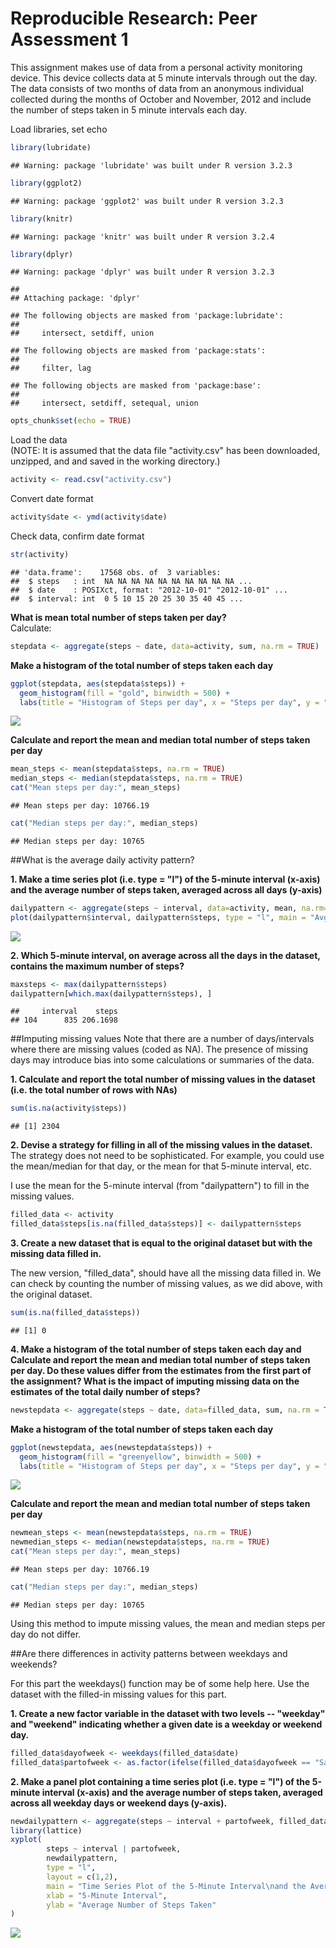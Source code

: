 # Reproducible Research: Peer Assessment 1
This assignment makes use of data from a personal activity monitoring device. This device collects data at 5 minute intervals through out the day. The data consists of two months of data from an anonymous individual collected during the months of October and November, 2012 and include the number of steps taken in 5 minute intervals each day.


Load libraries, set echo

```r
library(lubridate)
```

```
## Warning: package 'lubridate' was built under R version 3.2.3
```

```r
library(ggplot2)
```

```
## Warning: package 'ggplot2' was built under R version 3.2.3
```

```r
library(knitr)
```

```
## Warning: package 'knitr' was built under R version 3.2.4
```

```r
library(dplyr)
```

```
## Warning: package 'dplyr' was built under R version 3.2.3
```

```
## 
## Attaching package: 'dplyr'
```

```
## The following objects are masked from 'package:lubridate':
## 
##     intersect, setdiff, union
```

```
## The following objects are masked from 'package:stats':
## 
##     filter, lag
```

```
## The following objects are masked from 'package:base':
## 
##     intersect, setdiff, setequal, union
```

```r
opts_chunk$set(echo = TRUE)
```

Load the data  
(NOTE: It is assumed that the data file "activity.csv" has been downloaded, unzipped, and and saved in the working directory.)

```r
activity <- read.csv("activity.csv")
```

Convert date format

```r
activity$date <- ymd(activity$date)
```

Check data, confirm date format

```r
str(activity)
```

```
## 'data.frame':	17568 obs. of  3 variables:
##  $ steps   : int  NA NA NA NA NA NA NA NA NA NA ...
##  $ date    : POSIXct, format: "2012-10-01" "2012-10-01" ...
##  $ interval: int  0 5 10 15 20 25 30 35 40 45 ...
```

**What is mean total number of steps taken per day?**  
Calculate:

```r
stepdata <- aggregate(steps ~ date, data=activity, sum, na.rm = TRUE)
```

**Make a histogram of the total number of steps taken each day**

```r
ggplot(stepdata, aes(stepdata$steps)) +
  geom_histogram(fill = "gold", binwidth = 500) +
  labs(title = "Histogram of Steps per day", x = "Steps per day", y = "Frequency")
```

![](PA1_template_files/figure-html/unnamed-chunk-6-1.png)

**Calculate and report the mean and median total number of steps taken per day**

```r
mean_steps <- mean(stepdata$steps, na.rm = TRUE)
median_steps <- median(stepdata$steps, na.rm = TRUE)
cat("Mean steps per day:", mean_steps)
```

```
## Mean steps per day: 10766.19
```

```r
cat("Median steps per day:", median_steps)
```

```
## Median steps per day: 10765
```


##What is the average daily activity pattern?

**1. Make a time series plot (i.e. type = "l") of the 5-minute interval (x-axis) and the average number of steps taken, averaged across all days (y-axis)**

```r
dailypattern <- aggregate(steps ~ interval, data=activity, mean, na.rm=TRUE)
plot(dailypattern$interval, dailypattern$steps, type = "l", main = "Avg Steps per 5min Interval", xlab="Interval Number", ylab = "Steps")
```

![](PA1_template_files/figure-html/unnamed-chunk-8-1.png)

**2. Which 5-minute interval, on average across all the days in the dataset, contains the maximum number of steps?**

```r
maxsteps <- max(dailypattern$steps)
dailypattern[which.max(dailypattern$steps), ]
```

```
##     interval    steps
## 104      835 206.1698
```

##Imputing missing values
Note that there are a number of days/intervals where there are missing values (coded as NA). The presence of missing days may introduce bias into some calculations or summaries of the data.

**1. Calculate and report the total number of missing values in the dataset (i.e. the total number of rows with NAs)**

```r
sum(is.na(activity$steps))
```

```
## [1] 2304
```

**2. Devise a strategy for filling in all of the missing values in the dataset.** 
The strategy does not need to be sophisticated. For example, you could use the mean/median for that day, or the mean for that 5-minute interval, etc.  

        

I use the mean for the 5-minute interval (from "dailypattern") to fill in the missing values. 

```r
filled_data <- activity
filled_data$steps[is.na(filled_data$steps)] <- dailypattern$steps
```

**3. Create a new dataset that is equal to the original dataset but with the missing data filled in.**

The new version, "filled_data", should have all the missing data filled in. We can check by counting the number of missing values, as we did above, with the original dataset. 

```r
sum(is.na(filled_data$steps))
```

```
## [1] 0
```


**4. Make a histogram of the total number of steps taken each day and Calculate and report the mean and median total number of steps taken per day. Do these values differ from the estimates from the first part of the assignment? What is the impact of imputing missing data on the estimates of the total daily number of steps?**

```r
newstepdata <- aggregate(steps ~ date, data=filled_data, sum, na.rm = TRUE)
```

**Make a histogram of the total number of steps taken each day**

```r
ggplot(newstepdata, aes(newstepdata$steps)) +
  geom_histogram(fill = "greenyellow", binwidth = 500) +
  labs(title = "Histogram of Steps per day", x = "Steps per day", y = "Frequency")
```

![](PA1_template_files/figure-html/unnamed-chunk-14-1.png)

**Calculate and report the mean and median total number of steps taken per day**

```r
newmean_steps <- mean(newstepdata$steps, na.rm = TRUE)
newmedian_steps <- median(newstepdata$steps, na.rm = TRUE)
cat("Mean steps per day:", mean_steps)
```

```
## Mean steps per day: 10766.19
```

```r
cat("Median steps per day:", median_steps)
```

```
## Median steps per day: 10765
```
Using this method to impute missing values, the mean and median steps per day do not differ.



##Are there differences in activity patterns between weekdays and weekends?

For this part the weekdays() function may be of some help here. Use the dataset with the filled-in missing values for this part.

**1. Create a new factor variable in the dataset with two levels -- "weekday" and "weekend" indicating whether a given date is a weekday or weekend day.**

```r
filled_data$dayofweek <- weekdays(filled_data$date)
filled_data$partofweek <- as.factor(ifelse(filled_data$dayofweek == "Saturday" | filled_data$dayofweek == "Sunday", "weekend", "weekday"))
```

**2. Make a panel plot containing a time series plot (i.e. type = "l") of the 5-minute interval (x-axis) and the average number of steps taken, averaged across all weekday days or weekend days (y-axis).** 

```r
newdailypattern <- aggregate(steps ~ interval + partofweek, filled_data, mean)
library(lattice)
xyplot(
		steps ~ interval | partofweek,
        newdailypattern,
        type = "l",
        layout = c(1,2),
        main = "Time Series Plot of the 5-Minute Interval\nand the Average Number of Steps Taken,\nAveraged Across All Weekday Days or Weekend Days",
        xlab = "5-Minute Interval",
        ylab = "Average Number of Steps Taken"
)	
```

![](PA1_template_files/figure-html/unnamed-chunk-17-1.png)



